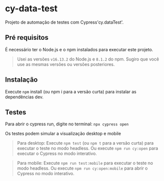  # cy-data-test

 Projeto de automação de testes com Cypress'cy.dataTest'.

 ## Pré requisitos

 É necessário ter o Node.js e o npm instalados para executar este projeto.

 > Usei as versões `v16.13.2` do Node.js e `8.1.2` do npm. Sugiro que você use as mesmas versões ou versões posteriores.

 ## Instalação

 Execute `npm` install (ou npm i para a versão curta) para instalar as dependências dev.

 ## Testes

 Para abrir o cypress run, digite no terminal: `npx cypress open`

 Os testes podem simular a visualização desktop e mobile
 
 > Para desktop:
 Execute `npm test` (ou `npm t` para a versão curta) para executar o teste no modo headless.
 Ou execute `npm run cy:open` para executar o Cypress no modo interativo.

 > Para mobile:
 Execute `npm run test:mobile` para executar o teste no modo headless.
 Ou execute `npm run cy:open:mobile` para abrir o Cypress no modo interativo.

